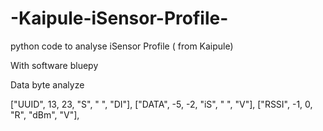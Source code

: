 # -Kaipule-iSensor-Profile-
python code to analyse iSensor Profile ( from Kaipule)

With software bluepy

Data byte analyze

["UUID", 13, 23, "S", " ", "DI"],
["DATA", -5, -2, "iS", " ", "V"],
["RSSI", -1, 0, "R", "dBm", "V"],
            
